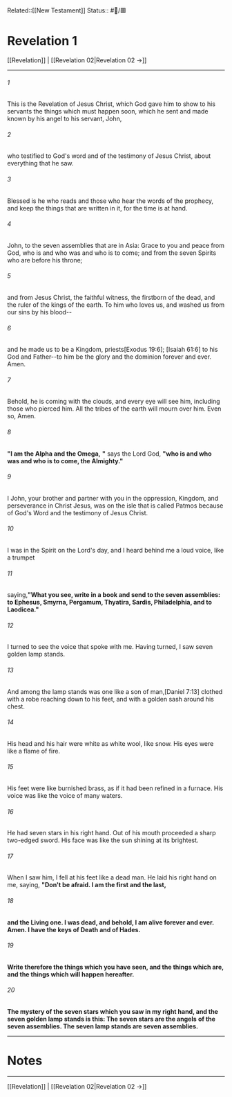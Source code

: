 Related::[[New Testament]]
Status:: #📖/🟥
# Revelation 1

[[Revelation]] | [[Revelation 02|Revelation 02 →]]
***



###### 1 
This is the Revelation of Jesus Christ, which God gave him to show to his servants the things which must happen soon, which he sent and made known by his angel to his servant, John, 

###### 2 
who testified to God's word and of the testimony of Jesus Christ, about everything that he saw. 

###### 3 
Blessed is he who reads and those who hear the words of the prophecy, and keep the things that are written in it, for the time is at hand. 

###### 4 
John, to the seven assemblies that are in Asia: Grace to you and peace from God, who is and who was and who is to come; and from the seven Spirits who are before his throne; 

###### 5 
and from Jesus Christ, the faithful witness, the firstborn of the dead, and the ruler of the kings of the earth. To him who loves us, and washed us from our sins by his blood-- 

###### 6 
and he made us to be a Kingdom, priests<crossref intro="1:6">[Exodus 19:6]; [Isaiah 61:6]</crossref> to his God and Father--to him be the glory and the dominion forever and ever. Amen. 

###### 7 
Behold, he is coming with the clouds, and every eye will see him, including those who pierced him. All the tribes of the earth will mourn over him. Even so, Amen. 

###### 8 
**"I am the Alpha and the Omega,** **"** says the Lord God, **"who is and who was and who is to come, the Almighty."** 

###### 9 
I John, your brother and partner with you in the oppression, Kingdom, and perseverance in Christ Jesus, was on the isle that is called Patmos because of God's Word and the testimony of Jesus Christ. 

###### 10 
I was in the Spirit on the Lord's day, and I heard behind me a loud voice, like a trumpet 

###### 11 
saying,**"What you see, write in a book and send to the seven assemblies:** **to Ephesus, Smyrna, Pergamum, Thyatira, Sardis, Philadelphia, and to Laodicea."** 

###### 12 
I turned to see the voice that spoke with me. Having turned, I saw seven golden lamp stands. 

###### 13 
And among the lamp stands was one like a son of man,<crossref intro="1:13">[Daniel 7:13]</crossref> clothed with a robe reaching down to his feet, and with a golden sash around his chest. 

###### 14 
His head and his hair were white as white wool, like snow. His eyes were like a flame of fire. 

###### 15 
His feet were like burnished brass, as if it had been refined in a furnace. His voice was like the voice of many waters. 

###### 16 
He had seven stars in his right hand. Out of his mouth proceeded a sharp two-edged sword. His face was like the sun shining at its brightest. 

###### 17 
When I saw him, I fell at his feet like a dead man. He laid his right hand on me, saying, **"Don't be afraid. I am the first and the last,** 

###### 18 
**and the Living one. I was dead, and behold, I am alive forever and ever. Amen. I have the keys of Death and of Hades.** 

###### 19 
**Write therefore the things which you have seen, and the things which are, and the things which will happen hereafter.** 

###### 20 
**The mystery of the seven stars which you saw in my right hand, and the seven golden lamp stands is this: The seven stars are the angels** **of the seven assemblies. The seven lamp stands are seven assemblies.**

---
# Notes


***
[[Revelation]] | [[Revelation 02|Revelation 02 →]]
